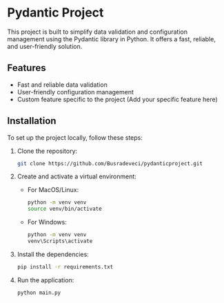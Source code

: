 # Pydantic Project
This project is built to simplify data validation and configuration management using the Pydantic library in Python. It offers a fast, reliable, and user-friendly solution.

## Features
- Fast and reliable data validation
- User-friendly configuration management
- Custom feature specific to the project (Add your specific feature here)

## Installation
To set up the project locally, follow these steps:

1. Clone the repository:
   ```bash
   git clone https://github.com/Busradeveci/pydanticproject.git
   ```

2. Create and activate a virtual environment:
    - For MacOS/Linux:
      ```bash
      python -m venv venv
      source venv/bin/activate
      ```
    - For Windows:
      ```bash
      python -m venv venv
      venv\Scripts\activate
      ```

3. Install the dependencies:
    ```bash
    pip install -r requirements.txt
    ```

4. Run the application:
    ```bash
    python main.py
    ```
